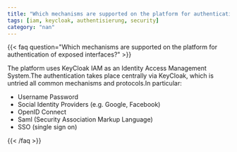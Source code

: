 ```yaml
---
title: "Which mechanisms are supported on the platform for authentication of exposed interfaces?"
tags: [iam, keycloak, authentisierung, security]
category: "nan"
---
```


<!-- QUESTION -->

{{< faq question="Which mechanisms are supported on the platform for authentication of exposed interfaces?" >}}

<!-- ANSWER -->

The platform uses KeyCloak IAM as an Identity Access Management System.The authentication takes place centrally via KeyCloak, which is untried all common mechanisms and protocols.In particular:

- Username Password
- Social Identity Providers (e.g. Google, Facebook)
- OpenID Connect
- Saml (Security Association Markup Language)
- SSO (single sign on)

{{< /faq >}}
